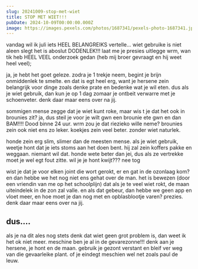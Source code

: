 ```yaml
---
slug: 20241009-stop-met-wiet
title: STOP MET WIET!!!
pubDate: 2024-10-09T00:00:00.000Z
image: https://images.pexels.com/photos/1687341/pexels-photo-1687341.jpeg?auto=compress&cs=tinysrgb&w=1260&h=750&dpr=1
---
```

vandag wil ik juli iets HEEL BELANGREIKS vertelle... wiet gebruike is niet aleen slegt het is aboslut DODENLEK!!! laat me je presies uitlegge wrm, wan tik heb HEEL VEEL onderzoek gedan (heb mij broer gevraagt en hij weet heel veel);

ja, je hebt het goet geleze. zodra je 1 trekje neem, begint je brijn onmiddenlek te smelte. en dat is egt heel erg, want je hersene zein belangrijk voor dinge zoals denke prate en bedenke wat je wil eten. dus als je wiet gebruik, dan kun je op 1 dag zomaar je ontbeit verwarre met je schoenveter. denk daar maar eens over na jij.

sommigen mense zegge dat je wiet kunt roke, maar wis t je dat het ook in brounies zit? ja, dus steil je voor je wilt gwn een brounie ete gwn en dan BAM!!!! Dood binne 24 uur. wrm zou je dat riezieko wille neme? brounies zein ook niet ens zo leker. koekjes zein veel beter. zonder wiet naturlek.

honde zein erg slim, slimer dan de meesten mense. als je wiet gebruik, weetje hont dat je iets stoms aan het doen bent. hij zal zein koffers pakke en weggaan. niemant wil dat. honde wete beter dan jei, dus als ze vertrekke moet je wel egt fout zitte. wil je je hont kwijt??? nee tog

wist je dat je voor elken joint die wort gerokt, er en gat in de ozonlaag kom? en dan hebbe we het nog niet ens gehat over de man. het is bewezen (door een vriendin van me op het schoolplijn) dat als je te veel wiet rokt, de maan uiteindelek in de zon zal valle. en als dat gebeur, dan hebbe we geen app en vloet meer, en hoe moet je dan nog met en opblasblootje varen? prezies. denk daar maar eens over na jij.

## dus....
als je na dit ales nog stets denk dat wiet geen grot problem is, dan weet ik het ok niet meer. meschine ben je al in de gevarezonne!!! denk aan je hersene, je hont en de maan. gebruik je gezont verstant en bleif ver weg van die gevaarleike plant. of je eindegt meschien wel net zoals paul de leuw.